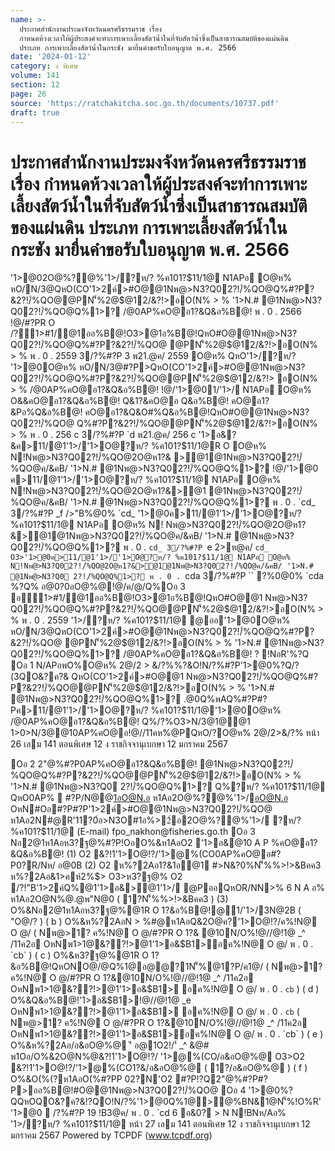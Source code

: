 ```yaml
---
name: >-
  ประกาศสำนักงานประมงจังหวัดนครศรีธรรมราช เรื่อง
  กำหนดห้วงเวลาให้ผู้ประสงค์จะทำการเพาะเลี้ยงสัตว์น้ำในที่จับสัตว์น้ำซึ่งเป็นสาธารณสมบัติของแผ่นดิน
  ประเภท การเพาะเลี้ยงสัตว์น้ำในกระชัง มายื่นคำขอรับใบอนุญาต พ.ศ. 2566
date: '2024-01-12'
category: ง พิเศษ
volume: 141
section: 12
page: 26
source: 'https://ratchakitcha.soc.go.th/documents/10737.pdf'
draft: true
---
```


# ประกาศสำนักงานประมงจังหวัดนครศรีธรรมราช เรื่อง กำหนดห้วงเวลาให้ผู้ประสงค์จะทำการเพาะเลี้ยงสัตว์น้ำในที่จับสัตว์น้ำซึ่งเป็นสาธารณสมบัติของแผ่นดิน ประเภท การเพาะเลี้ยงสัตว์น้ำในกระชัง มายื่นคำขอรับใบอนุญาต พ.ศ. 2566

'1>@02O@%?@%'1>/?ห/? %ค101?$11/1@ N1APอ O@ห% หO/N/3@QหO(CO'1>2ค์>#O@@1Nพ@>N3?Q02?!/์%QO@Q%#?P?&2?!/์%QO@@PN'็%2@$@12/&?!>อO(N% > % '1>N.# @1Nพ@>N3?Q02?!/์%QO@Q%1>? /@0AP%คO@อ1?&Q&อ%B@! พ . 0 . 2566 !@/#?PR O /?1>#1/@1ออ%B@!O3>@1อ%B@!QหO#O@@1Nพ@>N3?Q02?!/์%QO@Q%#?P?&2?!/์%QO@ @PN'็%2@$@12/&?!>อO(N% > % พ . 0 . 2559 3/?%#?P 3 พ21.@ค/ 2559 O@ห% QหO'1>/?ห/? '1>@0O@ห% หO/N/3@#?P>QหO(CO'1>2ค์>#O@@1Nพ@>N3?Q02?!/์%QO@Q%#?P?&2?!/์%QO@@PN'็%2@$@12/&?!> อO(N% > % /@0AP%คO@อ1?&Q&อ%B@! !@/'1>@01/'1>/ N1APอ O@ห% O&&คO@อ1?&Q&อ%B@! Q&1?&คO@อ Q&อ%B@! คO@อ1?&Pอ%Q&อ%B@! คO@อ1?&Q&O#%Q&อ%B@!QหO#O@@1Nพ@>N3?Q02?!/์%QO@ Q%#?P?&2?!/์%QO@@PN'็%2@$@12/&?!>อO(N% > % พ . 0 . 256 c 3/?%#?P `d พ21.@ค/ 256 c '1>อ&?&ค>11/@1'1>/'1>O@?ห/? %ค101?$11/1@R O O@ห% N!Nพ@>N3?Q02?!/์%QO@2O@ห1?& >@1@1Nพ@>N3?Q02?!/์%QO@ค/&คB/ '1>N.# @1Nพ@>N3?Q02?!/์%QO@Q%1>? !@/'1>@0 ค>11/@1'1>/'1>O@?ห/? %ค101?$11/1@ N1APอ O@ห% N!Nพ@>N3?Q02?!/์%QO@2O@ห1?&>@1 @1Nพ@>N3?Q02?!/์%QO@ค/&คB/ '1>N.# @1Nพ@>N3?Q02?!/์%QO@Q%1>? พ . 0 . `cd_ 3/?%#?P _f />"B%@0% `cd_ '1>@0ค>11/@1'1>/'1>O@?ห/? %ค101?$11/1@ N1APอ O@ห% N! Nพ@>N3?Q02?!/์%QO@2O@ห1?&>@1@1Nพ@>N3?Q02?!/์%QO@ค/&คB/ '1>N.# @1Nพ@>N3?Q02?!/์%QO@Q%1>? พ . 0 . `cd_ 3/?%#?P `e 2>ห@ค/ `cd_ O3>'1>@0ค>11/@1'1>/'1>O@?ห/? %ค101?$11/1@ N1APอ O@ห% N!Nพ@>N3?Q02?!/์%QO@2O@ห1?&>@1@1Nพ@>N3?Q02?!/์%QO@ค/&คB/ '1>N.# @1Nพ@>N3?Q0 2?!/์%QO@Q%1>? พ . 0 . `cda 3/?%#?P `` ?%0@0% `cda %?Q% อ@0?0อO@%@!@/ค/@/Q%Oอ 3 อ1>#1/@1ออ%B@!O3>@1อ%B@!QหO#O@@1 Nพ@>N3?Q02?!/์%QO@Q%#?P?&2?!/์%QO@@PN'็%2@$@12/&?!>อO(N% > % พ . 0 . 2559 '1>/?ห/? %ค101?$11/1@ @ออ'1>@0O@ห% หO/N/3@QหO(CO'1>2ค์>#O@@1Nพ@>N3?Q02?!/์%QO@Q%#?P?&2?!/์%QO@ @PN'็%2@$@12/&?!>อO(N% > % '1>N.# @1Nพ@>N3?Q02?!/์%QO@Q%1>? /@0AP%คO@อ1?&Q&อ%B@! ? !NอR'%?Q Oอ 1 N/APอพO%O@ห% 2@/2 > &/?%%?&O!N/?%#?P'1>@0%?Q/?(3QO&?ค?& QหO(CO'1>2ค์>#O@@1 Nพ@>N3?Q02?!/์%QO@Q%#?P?&2?!/์%QO@@PN'็%2@$@12/&?!>อO(N% > % '1>N.# @1Nพ@>N3?Q02?!/์%QO@Q%1>? .@0Q%พAQ%#?P#?Pค>11/@1'1>/'1>O@?ห/? %ค101?$11/1@'1>@0O@ห% /@0AP%คO@อ1?&Q&อ%B@! Q%/?%O3>N/3@1@@1 1>0>N/3@@10AP%คO@อ!@//11คห%@PQหO/?O@ห% 2@/2>&/?% หน้า 26 เลม 141 ตอนพิเศษ 12 ง ราชกิจจานุเบกษา 12 มกราคม 2567

Oอ 2 2"@%#?P0AP%คO@อ1?&Q&อ%B@! @1Nพ@>N3?Q02?!/์%QO@Q%#?P?&2?!/์%QO@@PN'็%2@$@12/&?!>อO(N% > % '1>N.# @1Nพ@>N3?Q0 2?!/์%QO@Q%1>? Q%?ห/? %ค101?$11/1@ QหO0AP%  #?P/N@@1อO@N.อ ห1Aอ2O@%?@%'1>/อO@N.อ OหN#Oอ#?P#?P'1>2ค์>#O@@1Nพ@>N3?Q02?!/์%QO@ ห1Aอ2N#@R'11?0์อ>N3O#1อ%>2์อ2O@%?@%'1>/ ?ห/? %ค101?$11/1@ (E-mail) fpo_nakhon@fisheries.go.th Oอ 3 Nอ2@1ห1Aอห3?ฐ@%#?P!OอO%&ห1AอO2 '1>อ&@10 A P %คO@อ1?&Q&อ%B@! (1) O2 &?!1'1>O@!?/'1>@%(CO0AP%คO@อ#?P0?R/Nห/ อ@0B (2) O2 ห%?2Aอ1?&1อ@1 #>N&?0%N'็%%>!>&Bคค3 ห%?2Aอ&1>คห์2%$> O3>ห3?ฐ@% O2 /?!"B'1>2ค์Q%@1'1>อ&>@1'1>/ @PออQหOR/NN>% 6 N A อ% ห1Aอ2O@N%@.@พ"N@0 ( 1?N'็%%>!>&Bคค3 ) (3) O%&Nอ2@1ห1Aอห3?ฐ@%@1R O 1?&อ%B@!@1/'1>/3N@2B ( "O@/? ) ( b ) O%&ห%?2AอN > %#@ห1AอQ&2O@ค?'1>O@!?/ค%!N@ O @/ ( Nพ@>1? ค%!N@ O @/#?PR O 1?& @10N/O%!@//@!1@ _^ /11ค2อ OหNพ1>1@&??!>@1'1>อ&$B1>อค%!N@ O @/ พ . 0 . `cb` ) ( c ) O%&ห3?ฐ@%@1R O 1?&อ%B@!QหONO@/@Q%1@อ@@?1N'็%@1?P/ค1@/ ( Nพ@>1? ค%!N@ O @/#?PR O 1?&@10N/O%!@//@!1@ _^ /11ค2อ OหNพ1>1@&??!>@1'1>อ&$B1> อค%!N@ O @/ พ . 0 . `cb` ) ( d ) O%&Q&อ%B@!'1>อ&$B1>!@//@!1@ _e OหNพ1>1@&??!>@1'1>อ&$B1> อค%!N@ O @/ พ . 0 . `cb` ( Nพ@>1? ค%!N@ O @/#?PR O 1?&@10N/O%!@//@!1@ _^ /11ค2อ OหNพ1>1@&??!>@1'1>อ&$B1>อค%!N@ O @/ พ . 0 . `cb` ) ( e ) O%&ห%?2Aอ/อ&อO@%@ 'ิ อ@1O2!/'์ _^ &@# พ1Oอ/O%&2O@N%@&?!1'1>O@!?/ '1>@%(CO/อ&อO@%@ O3>O2 &?!1'1>O@!?/'1>@%(CO1?&/อ&อO@%@ ( 1?/อ&อO@%@ ) ( f ) O%&O(%(?ห1AอO(%#?PP 02?N'O2 #?P!?Q2"@%#?P#?P>ออ%B@!#O@@1Nพ@>N3?Q02?!/์%QO@ Oอ 4 '1>@0%?QQหOQO&?ค?&!?QO!N/?%'1>@0Q%1@>@%BN&1@N'็%!O%R' '1>@0  /?%#?P 19 !B3@ค/ พ . 0 . `cd 6 อ&0? > N N!BNห/Aอ% '1>/?ห/? %ค101?$11/1@ หน้า 27 เลม 141 ตอนพิเศษ 12 ง ราชกิจจานุเบกษา 12 มกราคม 2567 Powered by TCPDF (www.tcpdf.org)

